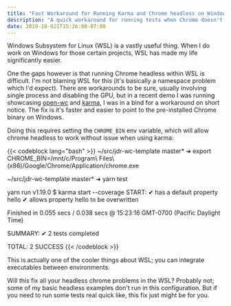 ```yaml
---
title: "Fast Workaround for Running Karma and Chrome headless on Windows Subsystem for Linux (WSL)"
description: "A quick workaround for running tests when Chrome doesn't want to play nice inside WSL."
date: 2019-10-021T15:26:00-07:00
---
```


Windows Subsystem for Linux (WSL) is a vastly useful thing. When I do work on Windows for those certain projects, WSL has made my life significantly easier.

One the gaps however is that running Chrome headless within WSL is difficult. I'm not blaming WSL for this (it's basically a namespace problem which I'd expect). There are workarounds to be sure, usually involving single process and disabling the GPU, but in a recent demo I was running showcasing [open-wc](https://open-wc.org/) and [karma](http://karma-runner.github.io/latest/index.html), I was in a bind for a workaround on short notice. The fix is it's faster and easier to point to the pre-installed Chrome binary on Windows.

Doing this requires setting the `CHROME_BIN` env variable, which will allow chrome headless to work without issue when using karma:

{{< codeblock lang="bash" >}}
~/src/jdr-wc-template master*
➜  export CHROME_BIN=/mnt/c/Program\ Files\ \(x86\)/Google/Chrome/Application/chrome.exe

~/src/jdr-wc-template master*
➜  yarn test

yarn run v1.19.0
$ karma start --coverage
START:  <your-component>
✔ has a default property hello
✔ allows property hello to be overwritten

Finished in 0.055 secs / 0.038 secs @ 15:23:16 GMT-0700 (Pacific Daylight Time)

SUMMARY:
✔ 2 tests completed

TOTAL: 2 SUCCESS
{{< /codeblock >}}

This is actually one of the cooler things about WSL; you can integrate executables between environments.

Will this fix all your headless chrome problems in the WSL? Probably not; some of my basic headless examples don't run in this configuration. But if you need to run some tests real quick like, this fix just might be for you.
